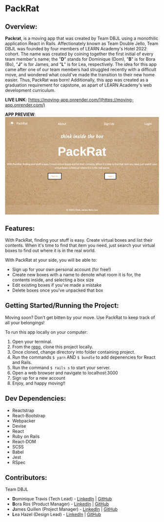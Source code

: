 # PackRat

## Overview:
**Packrat**, is a moving app that was created by Team DBJL using a monothilic application React in Rails. Affectionately known as Team Double Jello, Team DBJL was founded by four members of LEARN Academy's Hotel 2022 cohort. The name was created by coining together the first initial of every team member's name; the "**D**" stands for Dominique (Dom), "**B**" is for Bora (Bo), "**J**" is for James, and "**L**" is for Lea, respectively. The idea for this app came after one of our team members had struggled recently with a difficult move, and wondered what could've made the transition to their new home easier. Thus, PackRat was born! Additionally, this app was created as a graduation requirement for capstone, as apart of LEARN Academy's web development curriculum.

**LIVE LINK**: [https://moving-app.onrender.com/](https://moving-app.onrender.com/)

**APP PREVIEW**:
![PackRat Application Screenshot](app/assets/images/App-screenshot.png "PackRat Homepage")

## Features:
With PackRat, finding your stuff is easy. Create virtual boxes and list their contents. When it's time to find that item you need, just search your virtual boxes to find out where it is in the real world.

With PackRat at your side, you will be able to:
- Sign up for your own personal account (for free!)
- Create new boxes with a name to denote what room it is for, the contents inside, and selecting a box size
- Edit existing boxes if you've made a mistake
- Delete boxes once you've unpacked that box

## Getting Started/Running the Project:
Moving soon? Don’t get bitten by your move. Use PackRat to keep track of all your belongings!

To run this app locally on your computer:
1. Open your terminal.
2. From the [repo](https://github.com/Team-DBJL/moving-app), clone this project locally.
3. Once cloned, change directory into folder containing project.
4. Run the commands `$ yarn` AND `$ bundle` to add depenencies for React and Rails.
5. Run the command `$ rails s` to start your server.
6. Open a web browser and navigate to localhost:3000
7. Sign up for a new account
8. Enjoy, and happy moving!!

## Dev Dependencies: 
- Reactstrap
- React-Bootstrap
- Webpacker
- Devise
- React
- Ruby on Rails
- React-DOM
- SCSS
- Babel
- Jest
- RSpec

## Contributors:
Team DBJL
- **D**ominique Travis (Tech Lead) - [LinkedIn](https://www.linkedin.com/in/dominque-travis/) | [GitHub](https://github.com/djx-ctrl)
- **B**ora Ros (Product Manager) - [LinkedIn](https://www.linkedin.com/in/bora-ros) | [GitHub](https://github.com/bnros)
- **J**ames Quillen (Project Manager) - [LinkedIn](https://www.linkedin.com/in/jamesquillen/) | [GitHub](https://github.com/jamesquillen)
- **L**ea Hazel (Design Lead) - [LinkedIn](https://www.linkedin.com/in/lea-hazel-452404203/) | [GitHub](https://github.com/lmhazel)